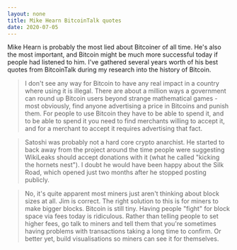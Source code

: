 ```yaml
---
layout: none
title: Mike Hearn BitcoinTalk quotes
date: 2020-07-05
---
```


Mike Hearn is probably the most lied about Bitcoiner of all time. He's also the most important, and Bitcoin might be much more successful today if people had listened to him. I've gathered several years worth of his best quotes from BitcoinTalk during my research into the history of Bitcoin.

> I don't see any way for Bitcoin to have any real impact in a country where using it is illegal. There are about a million ways a government can round up Bitcoin users beyond strange mathematical games - most obviously, find anyone advertising a price in Bitcoins and punish them. For people to use Bitcoin they have to be able to spend it, and to be able to spend it you need to find merchants willing to accept it, and for a merchant to accept it requires advertising that fact.

> Satoshi was probably not a hard core crypto anarchist. He started to back away from the project around the time people were suggesting WikiLeaks should accept donations with it (what he called "kicking the hornets nest"). I doubt he would have been happy about the Silk Road, which opened just two months after he stopped posting publicly.

> No, it's quite apparent most miners just aren't thinking about block sizes at all. Jim is correct. The right solution to this is for miners to make bigger blocks. Bitcoin is still tiny. Having people "fight" for block space via fees today is ridiculous. Rather than telling people to set higher fees, go talk to miners and tell them that you're sometimes having problems with transactions taking a long time to confirm. Or better yet, build visualisations so miners can see it for themselves.
